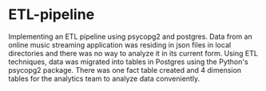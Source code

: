 # ETL-pipeline
Implementing an ETL pipeline using psycopg2 and postgres. 
Data from an online music streaming application was residing in json files in local directories and there was no way to analyze it in its current form. 
Using ETL techniques, data was migrated into tables in Postgres using the Python's psycopg2 package. There was one fact table created and 4 dimension tables for the analytics team to analyze data conveniently.
